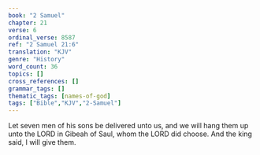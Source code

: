 ```yaml
---
book: "2 Samuel"
chapter: 21
verse: 6
ordinal_verse: 8587
ref: "2 Samuel 21:6"
translation: "KJV"
genre: "History"
word_count: 36
topics: []
cross_references: []
grammar_tags: []
thematic_tags: [names-of-god]
tags: ["Bible","KJV","2-Samuel"]
---
```

Let seven men of his sons be delivered unto us, and we will hang them up unto the LORD in Gibeah of Saul, whom the LORD did choose. And the king said, I will give them.
